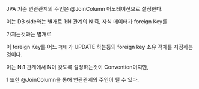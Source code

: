 JPA 기준 연관관계의 주인은 @JoinColumn 어노테이션으로 설정한다.

이는 DB side와는 별개로 1:N 관계의 N 즉, 자식 데이터가 foreign Key를

가지는것과는 별개로

이 foreign Key를 어느 `객체` 가 UPDATE 하는등의 foreign key 소유 객체를 지정하는 것이다.

이는 N:1 관계에서 N이 갖도록 설정하는것이 Convention이지만,

1 또한 @JoinColumn을 통해 연관관계의 주인이 될 수 있다.